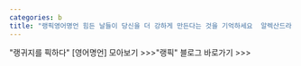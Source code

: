 ```yaml
---
categories: b
title: "랭픽영어명언 힘든 날들이 당신을 더 강하게 만든다는 것을 기억하세요  알렉산드라 레이즈먼"
---
```

"랭귀지를 픽하다" [영어명언] 모아보기 >>>"랭픽" 블로그 바로가기 >>>